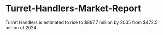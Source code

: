 # Turret-Handlers-Market-Report
Turret Handlers is estimated to rise to $887.7 million by 2035 from $472.5 million of 2024.
